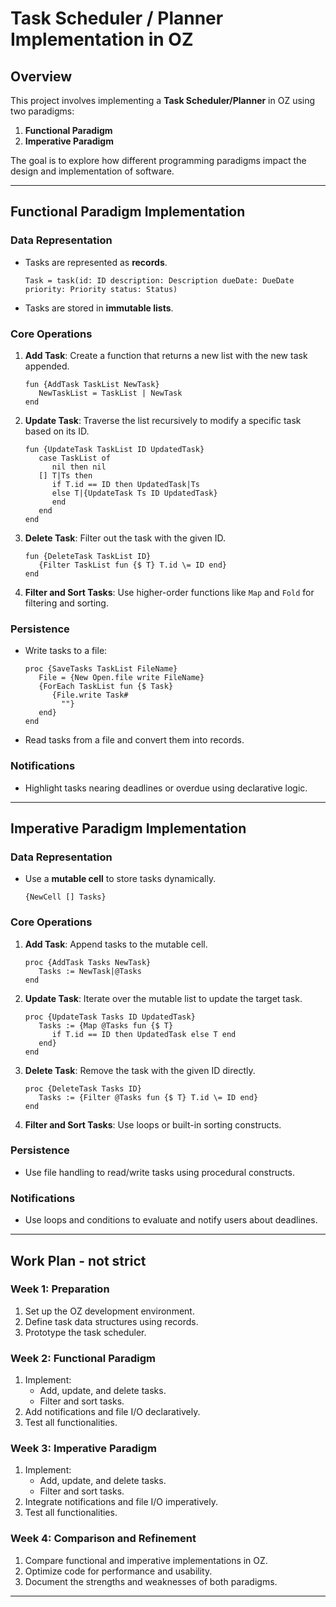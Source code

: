 
# Task Scheduler / Planner Implementation in OZ

## Overview

This project involves implementing a **Task Scheduler/Planner** in OZ using two paradigms:
1. **Functional Paradigm**
2. **Imperative Paradigm**

The goal is to explore how different programming paradigms impact the design and implementation of software.

---

## Functional Paradigm Implementation

### Data Representation
- Tasks are represented as **records**.
  ```oz
  Task = task(id: ID description: Description dueDate: DueDate priority: Priority status: Status)
  ```
- Tasks are stored in **immutable lists**.

### Core Operations
1. **Add Task**: Create a function that returns a new list with the new task appended.
   ```oz
   fun {AddTask TaskList NewTask}
      NewTaskList = TaskList | NewTask
   end
   ```

2. **Update Task**: Traverse the list recursively to modify a specific task based on its ID.
   ```oz
   fun {UpdateTask TaskList ID UpdatedTask}
      case TaskList of
         nil then nil
      [] T|Ts then
         if T.id == ID then UpdatedTask|Ts
         else T|{UpdateTask Ts ID UpdatedTask}
         end
      end
   end
   ```

3. **Delete Task**: Filter out the task with the given ID.
   ```oz
   fun {DeleteTask TaskList ID}
      {Filter TaskList fun {$ T} T.id \= ID end}
   end
   ```

4. **Filter and Sort Tasks**: Use higher-order functions like `Map` and `Fold` for filtering and sorting.

### Persistence
- Write tasks to a file:
  ```oz
  proc {SaveTasks TaskList FileName}
     File = {New Open.file write FileName}
     {ForEach TaskList fun {$ Task} 
        {File.write Task#
          ""}
     end}
  end
  ```

- Read tasks from a file and convert them into records.

### Notifications
- Highlight tasks nearing deadlines or overdue using declarative logic.

---

## Imperative Paradigm Implementation

### Data Representation
- Use a **mutable cell** to store tasks dynamically.
  ```oz
  {NewCell [] Tasks}
  ```

### Core Operations
1. **Add Task**: Append tasks to the mutable cell.
   ```oz
   proc {AddTask Tasks NewTask}
      Tasks := NewTask|@Tasks
   end
   ```

2. **Update Task**: Iterate over the mutable list to update the target task.
   ```oz
   proc {UpdateTask Tasks ID UpdatedTask}
      Tasks := {Map @Tasks fun {$ T}
         if T.id == ID then UpdatedTask else T end
      end}
   end
   ```

3. **Delete Task**: Remove the task with the given ID directly.
   ```oz
   proc {DeleteTask Tasks ID}
      Tasks := {Filter @Tasks fun {$ T} T.id \= ID end}
   end
   ```

4. **Filter and Sort Tasks**: Use loops or built-in sorting constructs.

### Persistence
- Use file handling to read/write tasks using procedural constructs.

### Notifications
- Use loops and conditions to evaluate and notify users about deadlines.

---

## Work Plan - not strict

### Week 1: Preparation
1. Set up the OZ development environment.
2. Define task data structures using records.
3. Prototype the task scheduler.

### Week 2: Functional Paradigm
1. Implement:
   - Add, update, and delete tasks.
   - Filter and sort tasks.
2. Add notifications and file I/O declaratively.
3. Test all functionalities.

### Week 3: Imperative Paradigm
1. Implement:
   - Add, update, and delete tasks.
   - Filter and sort tasks.
2. Integrate notifications and file I/O imperatively.
3. Test all functionalities.

### Week 4: Comparison and Refinement
1. Compare functional and imperative implementations in OZ.
2. Optimize code for performance and usability.
3. Document the strengths and weaknesses of both paradigms.

---

